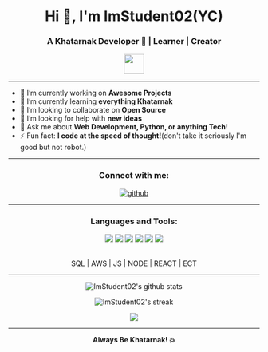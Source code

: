 <!--
Hey there! 👋

I'm YC the engineer, and this is my GitHub Profile!
-->

<h1 align="center">Hi 👋, I'm ImStudent02(YC)</h1>
<h3 align="center">A Khatarnak Developer 🚀 | Learner | Creator</h3>

<p align="center">
  <img src="https://media.giphy.com/media/hvRJCLFzcasrR4ia7z/giphy.gif" width="40">
</p>

---

- 🔭 I’m currently working on **Awesome Projects**
- 🌱 I’m currently learning **everything Khatarnak**
- 👯 I’m looking to collaborate on **Open Source**
- 🤝 I’m looking for help with **new ideas**
- 💬 Ask me about **Web Development, Python, or anything Tech!**
- ⚡ Fun fact: **I code at the speed of thought!**(don't take it seriously I'm good but not robot.)

---

<h3 align="center">Connect with me:</h3>
<p align="center">
  <a href="https://github.com/ImStudent02" target="blank"><img align="center" src="https://img.shields.io/badge/GitHub-100000?style=for-the-badge&logo=github&logoColor=white" alt="github" /></a>
  <!-- Add more social links here -->
</p>

---

<h3 align="center">Languages and Tools:</h3>
<p align="center">
  <img src="https://img.shields.io/badge/Python-3776AB?style=for-the-badge&logo=python&logoColor=white"/>
  <img src="https://img.shields.io/badge/JavaScript-F7DF1E?style=for-the-badge&logo=javascript&logoColor=black"/>
  <img src="https://img.shields.io/badge/HTML5-E34F26?style=for-the-badge&logo=html5&logoColor=white"/>
  <img src="https://img.shields.io/badge/CSS3-1572B6?style=for-the-badge&logo=css3&logoColor=white"/>
  <img src="https://img.shields.io/badge/Git-F05032?style=for-the-badge&logo=git&logoColor=white"/>
  <img src="https://img.shields.io/badge/VS%20Code-007ACC?style=for-the-badge&logo=visual-studio-code&logoColor=white"/>
</p><br>
<div align="center">
  SQL | AWS | JS | NODE | REACT | ECT
</div>

---

<p align="center">
  <img src="https://github-readme-stats.vercel.app/api?username=ImStudent02&show_icons=true&theme=radical" alt="ImStudent02's github stats"/>
</p>

<p align="center">
  <img src="https://github-readme-streak-stats.herokuapp.com/?user=ImStudent02&theme=radical" alt="ImStudent02's streak"/>
</p>

<p align="center">
  <img src="https://github-profile-summary-cards.vercel.app/api/cards/profile-details?username=ImStudent02&theme=radical" />
</p>

---

<p align="center">
  <b>Always Be Khatarnak! 💥</b>
</p>
